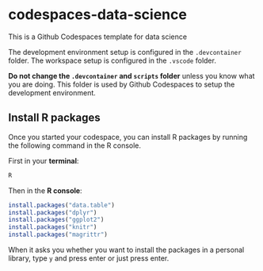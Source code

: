 # codespaces-data-science


This is a Github Codespaces template for data science

The development environment setup is configured in the `.devcontainer` folder. The workspace setup is configured in the `.vscode` folder.

__Do not change the `.devcontainer`  and `scripts` folder__ unless you know what you are doing. This folder is used by Github Codespaces to setup the development environment.


## Install R packages

Once you started your codespace, you can install R packages by running the following command in the R console.

First in your __terminal__:

```bash
R
```

Then in the __R console__:

```R
install.packages("data.table")
install.packages("dplyr")
install.packages("ggplot2")
install.packages("knitr")
install.packages("magrittr")
```

When it asks you whether you want to install the packages in a personal library, type `y` and press enter or just press enter.


